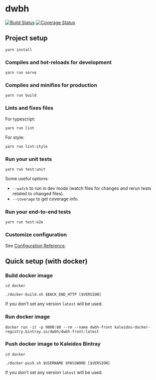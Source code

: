# dwbh
[![Build Status](https://travis-ci.com/dont-worry-be-happy/dwbh-front.svg?branch=master)](https://travis-ci.com/dont-worry-be-happy/dwbh-front)
[![Coverage Status](https://coveralls.io/repos/github/dont-worry-be-happy/dwbh-front/badge.svg?branch=master)](https://coveralls.io/github/dont-worry-be-happy/dwbh-front?branch=master)


## Project setup
```
yarn install
```

### Compiles and hot-reloads for development
```
yarn run serve
```

### Compiles and minifies for production
```
yarn run build
```

### Lints and fixes files
For typescript:

```
yarn run lint
```

For style:

```
yarn run lint:style
```

### Run your unit tests
```
yarn run test:unit
```

Some useful options:

- `--watch` to run in dev mode (watch files for changes and rerun tests related to changed files).
- `--coverage` to get coverage info.

### Run your end-to-end tests
```
yarn run test:e2e
```

### Customize configuration
See [Configuration Reference](https://cli.vuejs.org/config/).


## Quick setup (with docker)

### Build docker image
```
cd docker

./docker-build.sh $BACK_END_HTTP [$VERSION]
```

If you don't set any version `latest` will be used.

### Run docker image
```
docker run -it -p 9000:80 --rm --name dwbh-front kaleidos-docker-registry.bintray.io/dwbh/dwbh-front:latest
```

### Push docker image to Kaleidos Bintray
```
cd docker

./docker-push.sh $USERNAME $PASSWORD [$VERSION]
```

If you don't set any version `latest` will be used.
